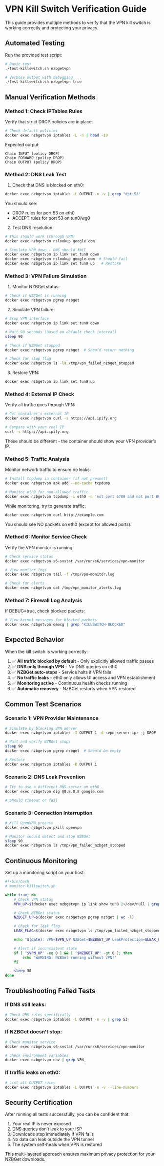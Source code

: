# VPN Kill Switch Verification Guide

This guide provides multiple methods to verify that the VPN kill switch is working correctly and protecting your privacy.

## Automated Testing

Run the provided test script:

```bash
# Basic test
./test-killswitch.sh nzbgetvpn

# Verbose output with debugging
./test-killswitch.sh nzbgetvpn true
```

## Manual Verification Methods

### Method 1: Check IPTables Rules

Verify that strict DROP policies are in place:

```bash
# Check default policies
docker exec nzbgetvpn iptables -L -n | head -10
```

Expected output:
```
Chain INPUT (policy DROP)
Chain FORWARD (policy DROP)
Chain OUTPUT (policy DROP)
```

### Method 2: DNS Leak Test

1. Check that DNS is blocked on eth0:
```bash
docker exec nzbgetvpn iptables -L OUTPUT -n -v | grep "dpt:53"
```

You should see:
- DROP rules for port 53 on eth0
- ACCEPT rules for port 53 on tun0/wg0

2. Test DNS resolution:
```bash
# This should work (through VPN)
docker exec nzbgetvpn nslookup google.com

# Simulate VPN down - DNS should fail
docker exec nzbgetvpn ip link set tun0 down
docker exec nzbgetvpn nslookup google.com  # Should fail
docker exec nzbgetvpn ip link set tun0 up   # Restore
```

### Method 3: VPN Failure Simulation

1. Monitor NZBGet status:
```bash
# Check if NZBGet is running
docker exec nzbgetvpn pgrep nzbget
```

2. Simulate VPN failure:
```bash
# Stop VPN interface
docker exec nzbgetvpn ip link set tun0 down

# Wait 90 seconds (based on default check interval)
sleep 90

# Check if NZBGet stopped
docker exec nzbgetvpn pgrep nzbget  # Should return nothing

# Check for stop flag
docker exec nzbgetvpn ls -la /tmp/vpn_failed_nzbget_stopped
```

3. Restore VPN:
```bash
docker exec nzbgetvpn ip link set tun0 up
```

### Method 4: External IP Check

Verify all traffic goes through VPN:

```bash
# Get container's external IP
docker exec nzbgetvpn curl -s https://api.ipify.org

# Compare with your real IP
curl -s https://api.ipify.org
```

These should be different - the container should show your VPN provider's IP.

### Method 5: Traffic Analysis

Monitor network traffic to ensure no leaks:

```bash
# Install tcpdump in container (if not present)
docker exec nzbgetvpn apk add --no-cache tcpdump

# Monitor eth0 for non-allowed traffic
docker exec nzbgetvpn tcpdump -i eth0 -n 'not port 6789 and not port 8080 and not arp'
```

While monitoring, try to generate traffic:
```bash
docker exec nzbgetvpn curl http://example.com
```

You should see NO packets on eth0 (except for allowed ports).

### Method 6: Monitor Service Check

Verify the VPN monitor is running:

```bash
# Check service status
docker exec nzbgetvpn s6-svstat /var/run/s6/services/vpn-monitor

# View monitor logs
docker exec nzbgetvpn tail -f /tmp/vpn-monitor.log

# Check for alerts
docker exec nzbgetvpn cat /tmp/vpn_monitor_alerts.log
```

### Method 7: Firewall Log Analysis

If DEBUG=true, check blocked packets:

```bash
# View kernel messages for blocked packets
docker exec nzbgetvpn dmesg | grep "KILLSWITCH-BLOCKED"
```

## Expected Behavior

When the kill switch is working correctly:

1. ✅ **All traffic blocked by default** - Only explicitly allowed traffic passes
2. ✅ **DNS only through VPN** - No DNS queries on eth0
3. ✅ **NZBGet auto-stops** - Service halts if VPN fails
4. ✅ **No traffic leaks** - eth0 only allows UI access and VPN establishment
5. ✅ **Monitoring active** - Continuous health checks running
6. ✅ **Automatic recovery** - NZBGet restarts when VPN restored

## Common Test Scenarios

### Scenario 1: VPN Provider Maintenance

```bash
# Simulate by blocking VPN server
docker exec nzbgetvpn iptables -I OUTPUT 1 -d <vpn-server-ip> -j DROP

# Wait and verify NZBGet stops
sleep 90
docker exec nzbgetvpn pgrep nzbget  # Should be empty

# Restore
docker exec nzbgetvpn iptables -D OUTPUT 1
```

### Scenario 2: DNS Leak Prevention

```bash
# Try to use a different DNS server on eth0
docker exec nzbgetvpn dig @8.8.8.8 google.com

# Should timeout or fail
```

### Scenario 3: Connection Interruption

```bash
# Kill OpenVPN process
docker exec nzbgetvpn pkill openvpn

# Monitor should detect and stop NZBGet
sleep 90
docker exec nzbgetvpn ls /tmp/vpn_failed_nzbget_stopped
```

## Continuous Monitoring

Set up a monitoring script on your host:

```bash
#!/bin/bash
# monitor-killswitch.sh

while true; do
    # Check VPN status
    VPN_UP=$(docker exec nzbgetvpn ip link show tun0 2>/dev/null | grep "state UP" | wc -l)

    # Check NZBGet status
    NZBGET_UP=$(docker exec nzbgetvpn pgrep nzbget | wc -l)

    # Check for leak flag
    LEAK_FLAG=$(docker exec nzbgetvpn ls /tmp/vpn_failed_nzbget_stopped 2>/dev/null | wc -l)

    echo "$(date): VPN=$VPN_UP NZBGet=$NZBGET_UP LeakProtection=$LEAK_FLAG"

    # Alert if inconsistent state
    if [ "$VPN_UP" -eq 0 ] && [ "$NZBGET_UP" -gt 0 ]; then
        echo "WARNING: NZBGet running without VPN!"
    fi

    sleep 30
done
```

## Troubleshooting Failed Tests

### If DNS still leaks:
```bash
# Check DNS rules specifically
docker exec nzbgetvpn iptables -L OUTPUT -n -v | grep 53
```

### If NZBGet doesn't stop:
```bash
# Check monitor service
docker exec nzbgetvpn s6-svstat /var/run/s6/services/vpn-monitor

# Check environment variables
docker exec nzbgetvpn env | grep VPN_
```

### If traffic leaks on eth0:
```bash
# List all OUTPUT rules
docker exec nzbgetvpn iptables -L OUTPUT -n -v --line-numbers
```

## Security Certification

After running all tests successfully, you can be confident that:

1. Your real IP is never exposed
2. DNS queries don't leak to your ISP
3. Downloads stop immediately if VPN fails
4. No data can leak outside the VPN tunnel
5. The system self-heals when VPN is restored

This multi-layered approach ensures maximum privacy protection for your NZBGet downloads.